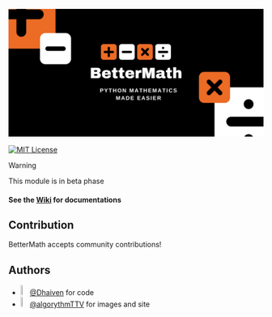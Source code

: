 ![alt text](images/banner.png "Title")


[![MIT License](https://img.shields.io/badge/License-MIT-yellow.svg)](LICENSE)
> [!WARNING]
> This module is in beta phase

#### See the [Wiki](https://github.com/Dhaiven/BetterMath/wiki) for documentations

## Contribution
BetterMath accepts community contributions!

## Authors
  - <img src="https://www.github.com/Dhaiven.png" width="3%" height="3%"/> [@Dhaiven](https://www.github.com/Dhaiven) for code
  - <img src="https://www.github.com/algorythmTTV.png" width="3%" height="3%"/> [@algorythmTTV](https://www.github.com/algorythmTTV) for images and site
